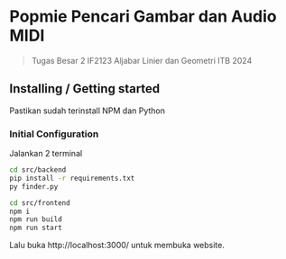 # Popmie Pencari Gambar dan Audio MIDI
> Tugas Besar 2 IF2123 Aljabar Linier dan Geometri ITB 2024

## Installing / Getting started

Pastikan sudah terinstall NPM dan Python

### Initial Configuration
Jalankan 2 terminal
```bash
cd src/backend
pip install -r requirements.txt
py finder.py
```

```bash
cd src/frontend
npm i
npm run build
npm run start
```

Lalu buka http://localhost:3000/ untuk membuka website.

